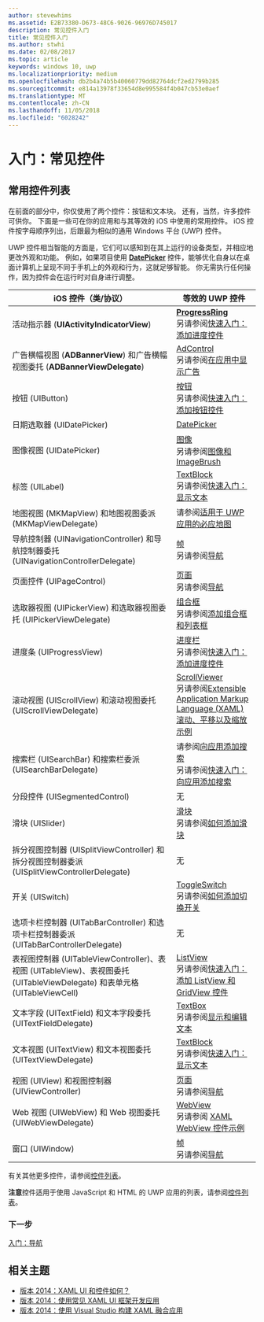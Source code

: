 ```yaml
---
author: stevewhims
ms.assetid: E2B73380-D673-48C6-9026-96976D745017
description: 常见控件入门
title: 常见控件入门
ms.author: stwhi
ms.date: 02/08/2017
ms.topic: article
keywords: windows 10, uwp
ms.localizationpriority: medium
ms.openlocfilehash: db2b4a74b5b40060779dd82764dcf2ed2799b285
ms.sourcegitcommit: e814a13978f33654d8e995584f4b047cb53e0aef
ms.translationtype: MT
ms.contentlocale: zh-CN
ms.lasthandoff: 11/05/2018
ms.locfileid: "6028242"
---
```

# <a name="getting-started-common-controls"></a>入门：常见控件


## <a name="common-controls-list"></a>常用控件列表

在前面的部分中，你仅使用了两个控件：按钮和文本块。 还有，当然，许多控件可供你。 下面是一些可在你的应用和与其等效的 iOS 中使用的常用控件。 iOS 控件按字母顺序列出，后跟最为相似的通用 Windows 平台 (UWP) 控件。

UWP 控件相当智能的方面是，它们可以感知到在其上运行的设备类型，并相应地更改外观和功能。 例如，如果项目使用 [**DatePicker**](https://msdn.microsoft.com/library/windows/apps/br211681) 控件，能够优化自身以在桌面计算机上呈现不同于手机上的外观和行为，这就足够智能。 你无需执行任何操作，因为控件会在运行时对自身进行调整。

| iOS 控件（类/协议） | 等效的 UWP 控件 |
|------------------------------|--------------------------------------|
| 活动指示器 (**UIActivityIndicatorView**) | [**ProgressRing**](https://msdn.microsoft.com/library/windows/apps/br227538) <br/> 另请参阅[快速入门：添加进度控件](https://msdn.microsoft.com/library/windows/apps/xaml/hh780651) |
| 广告横幅视图 (**ADBannerView**) 和广告横幅视图委托 (**ADBannerViewDelegate**) | [AdControl](https://msdn.microsoft.com/library/windows/apps/microsoft.advertising.winrt.ui.adcontrol.aspx) <br/> 另请参阅[在应用中显示广告](../monetize/display-ads-in-your-app.md) |
| 按钮 (UIButton) | [按钮](https://msdn.microsoft.com/library/windows/apps/br209265) <br/> 另请参阅[快速入门：添加按钮控件](https://msdn.microsoft.com/library/windows/apps/xaml/jj153346) |
| 日期选取器 (UIDatePicker) | [DatePicker](https://msdn.microsoft.com/library/windows/apps/br211681) |
| 图像视图 (UIDatePicker) | [图像](https://msdn.microsoft.com/library/windows/apps/br242752) <br/> 另请参阅[图像和 ImageBrush](https://msdn.microsoft.com/library/windows/apps/mt280382) |
| 标签 (UILabel) | [TextBlock](https://msdn.microsoft.com/library/windows/apps/br209652) <br/> 另请参阅[快速入门：显示文本](https://msdn.microsoft.com/library/windows/apps/xaml/hh700392) |
| 地图视图 (MKMapView) 和地图视图委派 (MKMapViewDelegate) | 请参阅[适用于 UWP 应用的必应地图](http://go.microsoft.com/fwlink/p/?LinkId=263496) |
| 导航控制器 (UINavigationController) 和导航控制器委托 (UINavigationControllerDelegate) | [帧](https://msdn.microsoft.com/library/windows/apps/br242682) <br/> 另请参阅[导航](https://msdn.microsoft.com/library/windows/apps/mt187344) |
| 页面控件 (UIPageControl) | [页面](https://msdn.microsoft.com/library/windows/apps/br227503) <br/> 另请参阅[导航](https://msdn.microsoft.com/library/windows/apps/mt187344) |
| 选取器视图 (UIPickerView) 和选取器视图委托 (UIPickerViewDelegate) | [组合框](https://msdn.microsoft.com/library/windows/apps/br209348) <br/> 另请参阅[添加组合框和列表框](https://msdn.microsoft.com/library/windows/apps/xaml/hh780616) |
| 进度条 (UIProgressView) | [进度栏](https://msdn.microsoft.com/library/windows/apps/br227529) <br/> 另请参阅[快速入门：添加进度控件](https://msdn.microsoft.com/library/windows/apps/xaml/hh780651) |
| 滚动视图 (UIScrollView) 和滚动视图委托 (UIScrollViewDelegate) | [ScrollViewer](https://msdn.microsoft.com/library/windows/apps/br209527) <br/>  另请参阅[Extensible Application Markup Language (XAML) 滚动、平移以及缩放示例](http://go.microsoft.com/fwlink/p/?LinkId=238577) |
| 搜索栏 (UISearchBar) 和搜索栏委派 (UISearchBarDelegate) | 请参阅[向应用添加搜索](https://msdn.microsoft.com/library/windows/apps/xaml/jj130767) <br/>  另请参阅[快速入门：向应用添加搜索](https://msdn.microsoft.com/library/windows/apps/xaml/hh868180) |
| 分段控件 (UISegmentedControl) | 无 |
| 滑块 (UISlider) | [滑块](https://msdn.microsoft.com/library/windows/apps/br209614) <br/>  另请参阅[如何添加滑块](https://msdn.microsoft.com/library/windows/apps/xaml/hh868197) |
| 拆分视图控制器 (UISplitViewController) 和拆分视图控制器委派 (UISplitViewControllerDelegate) | 无 |
| 开关 (UISwitch) | [ToggleSwitch](https://msdn.microsoft.com/library/windows/apps/br209712) <br/>  另请参阅[如何添加切换开关](https://msdn.microsoft.com/library/windows/apps/xaml/hh868198) |
| 选项卡栏控制器 (UITabBarController) 和选项卡栏控制器委派 (UITabBarControllerDelegate) | 无 |
| 表视图控制器 (UITableViewController)、表视图 (UITableView)、表视图委托 (UITableViewDelegate) 和表单元格 (UITableViewCell) | [ListView](https://msdn.microsoft.com/library/windows/apps/br242878) <br/>  另请参阅[快速入门：添加 ListView 和 GridView 控件](https://msdn.microsoft.com/library/windows/apps/xaml/hh780650) |
| 文本字段 (UITextField) 和文本字段委托 (UITextFieldDelegate) | [TextBox](https://msdn.microsoft.com/library/windows/apps/br209683) <br/>  另请参阅[显示和编辑文本](https://msdn.microsoft.com/library/windows/apps/mt280218) |
| 文本视图 (UITextView) 和文本视图委托 (UITextViewDelegate) | [TextBlock](https://msdn.microsoft.com/library/windows/apps/br209652) <br/>  另请参阅[快速入门：显示文本](https://msdn.microsoft.com/library/windows/apps/xaml/hh700392) |
| 视图 (UIView) 和视图控制器 (UIViewController) | [页面](https://msdn.microsoft.com/library/windows/apps/br227503) <br/>  另请参阅[导航](https://msdn.microsoft.com/library/windows/apps/mt187344) |
| Web 视图 (UIWebView) 和 Web 视图委托 (UIWebViewDelegate) | [WebView](https://msdn.microsoft.com/library/windows/apps/br227702) <br/>  另请参阅 [XAML WebView 控件示例](http://go.microsoft.com/fwlink/p/?LinkId=238582) |
| 窗口 (UIWindow) | [帧](https://msdn.microsoft.com/library/windows/apps/br242682) <br/>  另请参阅[导航](https://msdn.microsoft.com/library/windows/apps/mt187344) |

有关其他更多控件，请参阅[控件列表](https://msdn.microsoft.com/library/windows/apps/mt185406)。

**注意**控件适用于使用 JavaScript 和 HTML 的 UWP 应用的列表，请参阅[控件列表](https://msdn.microsoft.com/library/windows/apps/hh465453)。

### <a name="next-step"></a>下一步

[入门：导航](getting-started-navigation.md)

## <a name="related-topics"></a>相关主题

* [版本 2014：XAML UI 和控件如何？](http://go.microsoft.com/fwlink/p/?LinkID=397897)
* [版本 2014：使用常见 XAML UI 框架开发应用](http://go.microsoft.com/fwlink/p/?LinkID=397898)
* [版本 2014：使用 Visual Studio 构建 XAML 融合应用](http://go.microsoft.com/fwlink/p/?LinkID=397876)
